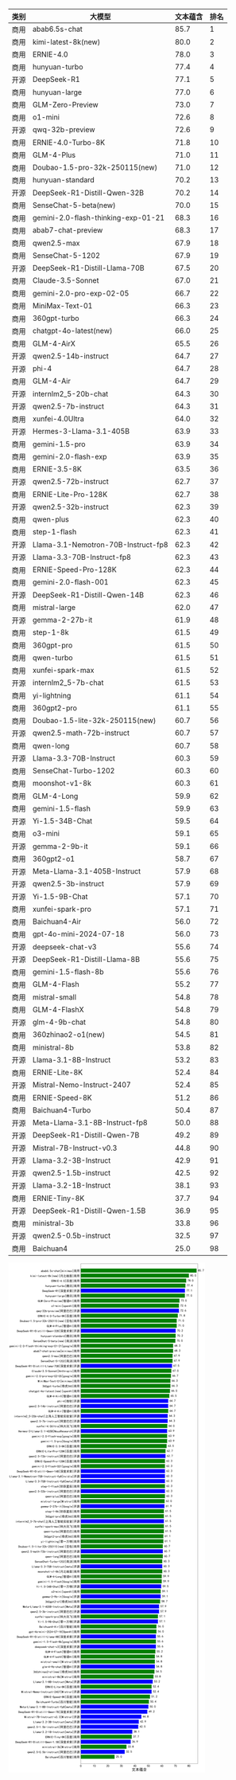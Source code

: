 
| 类别 | 大模型                         | 文本蕴含 | 排名 |
|-----|------------------------------|---------|----|
|商用|abab6.5s-chat|85.7|1|
|商用|kimi-latest-8k(new)|80.0|2|
|商用|ERNIE-4.0|78.0|3|
|商用|hunyuan-turbo|77.4|4|
|开源|DeepSeek-R1|77.1|5|
|商用|hunyuan-large|77.0|6|
|商用|GLM-Zero-Preview|73.0|7|
|商用|o1-mini|72.6|8|
|开源|qwq-32b-preview|72.6|9|
|商用|ERNIE-4.0-Turbo-8K|71.8|10|
|商用|GLM-4-Plus|71.0|11|
|商用|Doubao-1.5-pro-32k-250115(new)|71.0|12|
|商用|hunyuan-standard|70.2|13|
|开源|DeepSeek-R1-Distill-Qwen-32B|70.2|14|
|商用|SenseChat-5-beta(new)|70.0|15|
|商用|gemini-2.0-flash-thinking-exp-01-21|68.3|16|
|商用|abab7-chat-preview|68.3|17|
|商用|qwen2.5-max|67.9|18|
|商用|SenseChat-5-1202|67.9|19|
|开源|DeepSeek-R1-Distill-Llama-70B|67.5|20|
|商用|Claude-3.5-Sonnet|67.0|21|
|商用|gemini-2.0-pro-exp-02-05|66.7|22|
|商用|MiniMax-Text-01|66.3|23|
|商用|360gpt-turbo|66.3|24|
|商用|chatgpt-4o-latest(new)|66.0|25|
|商用|GLM-4-AirX|65.5|26|
|开源|qwen2.5-14b-instruct|64.7|27|
|开源|phi-4|64.7|28|
|商用|GLM-4-Air|64.7|29|
|开源|internlm2_5-20b-chat|64.3|30|
|开源|qwen2.5-7b-instruct|64.3|31|
|商用|xunfei-4.0Ultra|64.0|32|
|开源|Hermes-3-Llama-3.1-405B|63.9|33|
|商用|gemini-1.5-pro|63.9|34|
|商用|gemini-2.0-flash-exp|63.9|35|
|商用|ERNIE-3.5-8K|63.5|36|
|开源|qwen2.5-72b-instruct|62.7|37|
|商用|ERNIE-Lite-Pro-128K|62.7|38|
|开源|qwen2.5-32b-instruct|62.3|39|
|商用|qwen-plus|62.3|40|
|商用|step-1-flash|62.3|41|
|开源|Llama-3.1-Nemotron-70B-Instruct-fp8|62.3|42|
|开源|Llama-3.3-70B-Instruct-fp8|62.3|43|
|商用|ERNIE-Speed-Pro-128K|62.3|44|
|商用|gemini-2.0-flash-001|62.3|45|
|开源|DeepSeek-R1-Distill-Qwen-14B|62.3|46|
|商用|mistral-large|62.0|47|
|开源|gemma-2-27b-it|61.9|48|
|商用|step-1-8k|61.5|49|
|商用|360gpt-pro|61.5|50|
|商用|qwen-turbo|61.5|51|
|商用|xunfei-spark-max|61.5|52|
|开源|internlm2_5-7b-chat|61.5|53|
|商用|yi-lightning|61.1|54|
|商用|360gpt2-pro|61.1|55|
|商用|Doubao-1.5-lite-32k-250115(new)|60.7|56|
|开源|qwen2.5-math-72b-instruct|60.7|57|
|商用|qwen-long|60.7|58|
|开源|Llama-3.3-70B-Instruct|60.3|59|
|商用|SenseChat-Turbo-1202|60.3|60|
|商用|moonshot-v1-8k|60.3|61|
|商用|GLM-4-Long|59.9|62|
|商用|gemini-1.5-flash|59.9|63|
|开源|Yi-1.5-34B-Chat|59.5|64|
|商用|o3-mini|59.1|65|
|开源|gemma-2-9b-it|59.1|66|
|商用|360gpt2-o1|58.7|67|
|开源|Meta-Llama-3.1-405B-Instruct|57.9|68|
|开源|qwen2.5-3b-instruct|57.9|69|
|开源|Yi-1.5-9B-Chat|57.1|70|
|商用|xunfei-spark-pro|57.1|71|
|商用|Baichuan4-Air|56.0|72|
|商用|gpt-4o-mini-2024-07-18|56.0|73|
|开源|deepseek-chat-v3|55.6|74|
|开源|DeepSeek-R1-Distill-Llama-8B|55.6|75|
|商用|gemini-1.5-flash-8b|55.6|76|
|商用|GLM-4-Flash|55.2|77|
|商用|mistral-small|54.8|78|
|商用|GLM-4-FlashX|54.8|79|
|开源|glm-4-9b-chat|54.8|80|
|商用|360zhinao2-o1(new)|54.5|81|
|商用|ministral-8b|53.8|82|
|开源|Llama-3.1-8B-Instruct|53.2|83|
|商用|ERNIE-Lite-8K|52.4|84|
|开源|Mistral-Nemo-Instruct-2407|52.4|85|
|商用|ERNIE-Speed-8K|51.2|86|
|商用|Baichuan4-Turbo|50.4|87|
|开源|Meta-Llama-3.1-8B-Instruct-fp8|50.0|88|
|开源|DeepSeek-R1-Distill-Qwen-7B|49.2|89|
|开源|Mistral-7B-Instruct-v0.3|44.8|90|
|开源|Llama-3.2-3B-Instruct|42.9|91|
|开源|qwen2.5-1.5b-instruct|42.5|92|
|开源|Llama-3.2-1B-Instruct|38.1|93|
|商用|ERNIE-Tiny-8K|37.7|94|
|开源|DeepSeek-R1-Distill-Qwen-1.5B|36.9|95|
|商用|ministral-3b|33.8|96|
|开源|qwen2.5-0.5b-instruct|32.5|97|
|商用|Baichuan4|25.0|98|


![lin](../pic/textEntail.png)
